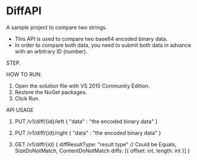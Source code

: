 # DiffAPI
A sample project to compare two strings.

- This API is used to compare two base64 encoded binary data.
- In order to compare both data, you need to submit both data in advance
with an arbitrary ID (number).

STEP.

HOW TO RUN.

1. Open the solution file with VS 2015 Community Edition.
2. Restore the NuGet packages.
3. Click Run.

API USAGE

1. PUT /v1/diff/{id}/left
{
    "data" : "the encoded binary data"
}

2. PUT /v1/diff/{id}/right
{
    "data" : "the encoded binary data"
}

2. GET /v1/diff/{id}
{
    diffResultType: "result type" // Could be Equals, SizeDoNotMatch, ContentDoNotMatch
    diffs: [{
        offset: int,
        length: int
    }]
}
